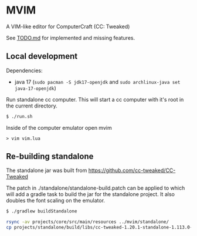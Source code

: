 # MVIM

A VIM-like editor for ComputerCraft (CC: Tweaked)

See [TODO.md](./TODO.md) for implemented and missing features.

## Local development

Dependencies:
- java 17 (`sudo pacman -S jdk17-openjdk` and `sudo archlinux-java set java-17-openjdk`)

Run standalone cc computer. This will start a cc computer with it's root in the
current directory.
```bash
$ ./run.sh
```

Inside of the computer emulator open mvim
```shell
> vim vim.lua
```

## Re-building standalone

The standalone jar was built from https://github.com/cc-tweaked/CC-Tweaked

The patch in ./standalone/standalone-build.patch can be applied to which will
add a gradle task to build the jar for the standalone project. It also doubles
the font scaling on the emulator.

```bash
$ ./gradlew buildStandalone
```

```bash
rsync -av projects/core/src/main/resources ../mvim/standalone/
cp projects/standalone/build/libs/cc-tweaked-1.20.1-standalone-1.113.0-standalone.jar ../mvim/standalone/cc.jar
```
